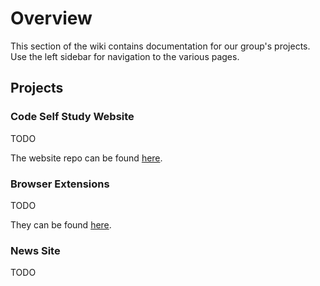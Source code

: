 # Overview

This section of the wiki contains documentation for our group's projects. Use the left sidebar for navigation to the various pages.

## Projects

### Code Self Study Website

TODO

The website repo can be found [here](https://github.com/codeselfstudy/codeselfstudy/).

### Browser Extensions

TODO

They can be found [here](https://browser.codeselfstudy.com/).
### News Site

TODO
